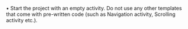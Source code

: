 • Start the project with an empty activity. Do not use any other templates that come with pre-written code (such as Navigation activity, Scrolling activity etc.). 
